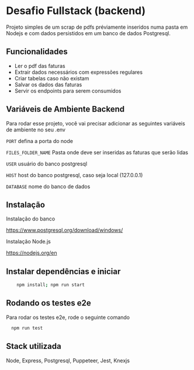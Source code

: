 
# Desafio Fullstack (backend)

Projeto simples de um scrap de pdfs préviamente inseridos numa pasta em Nodejs e com dados persistidos em um banco de dados Postgresql.


## Funcionalidades

- Ler o pdf das faturas
- Extrair dados necessários com expressões regulares
- Criar tabelas caso não existam
- Salvar os dados das faturas
- Servir os endpoints para serem consumidos


## Variáveis de Ambiente Backend

Para rodar esse projeto, você vai precisar adicionar as seguintes variáveis de ambiente no seu .env

`PORT` defina a porta do node

`FILES_FOLDER_NAME` Pasta onde deve ser inseridas as faturas que serão lidas

`USER` usuário do banco postgresql

`HOST` host do banco postgresql, caso seja local (127.0.0.1)

`DATABASE` nome do banco de dados


## Instalação

Instalação do banco

https://www.postgresql.org/download/windows/

Instalação Node.js

https://nodejs.org/en

## Instalar dependências e iniciar

```bash
    npm install; npm run start
```


    
## Rodando os testes e2e

Para rodar os testes e2e, rode o seguinte comando

```bash
  npm run test
```


## Stack utilizada

Node, Express, Postgresql, Puppeteer, Jest, Knexjs

